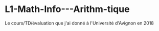 # L1-Math-Info---Arithm-tique
Le cours/TD/évaluation que j'ai donné à l'Université d'Avignon en 2018

